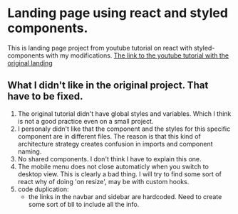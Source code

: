 # Landing page using react and styled components.

This is landing page project from youtube tutorial on react with styled-components with my modifications.
[The link to the youtube tutorial with the original landing](https://www.youtube.com/watch?v=Nl54MJDR2p8&t=2439s&ab_channel=BrianDesign)

## What I didn't like in the original project. That have to be fixed.

1. The original tutorial didn't have global styles and variables. Which I think is not a good practice even on a small project.
2. I personaly didn't like that the component and the styles for this specific component are in different files. The reason is that this kind of architecture strategy creates confusion in imports and component naming.
3. No shared components. I don't think I have to explain this one.
4. The mobile menu does not close automaticly when you switch to desktop view. This is clearly a bad thing. I will try to find some sort of react why of doing 'on resize', may be with custom hooks.
5. code duplication: 
    - the links in the navbar and sidebar are hardcoded. Need to create some sort of bll to include all the info.

